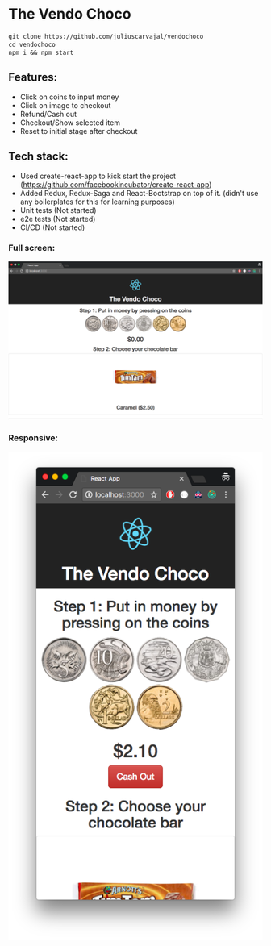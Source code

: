 # The Vendo Choco

```
git clone https://github.com/juliuscarvajal/vendochoco
cd vendochoco
npm i && npm start
```

## Features:
- Click on coins to input money
- Click on image to checkout
- Refund/Cash out
- Checkout/Show selected item
- Reset to initial stage after checkout

## Tech stack:
- Used create-react-app to kick start the project (https://github.com/facebookincubator/create-react-app)
- Added Redux, Redux-Saga and React-Bootstrap on top of it. (didn't use any boilerplates for this for learning purposes)
- Unit tests (Not started)
- e2e tests (Not started)
- CI/CD (Not started)

### Full screen:
![fullscreen](https://github.com/juliuscarvajal/vendochoco/blob/master/fullscreen.png)


### Responsive:
![responsive](https://github.com/juliuscarvajal/vendochoco/blob/master/responsive.png)
